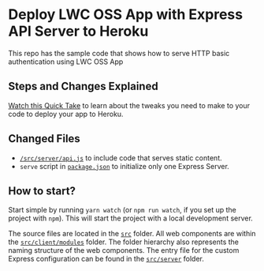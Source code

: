 # Deploy LWC OSS App with Express API Server to Heroku

This repo has the sample code that shows how to serve HTTP basic authentication using LWC OSS App 

## Steps and Changes Explained

[Watch this Quick Take](https://www.youtube.com/watch?v=WHD5VZVabNw) to learn about the tweaks you need to make to your code to deploy your app to Heroku.

## Changed Files

- [`/src/server/api.js`](./src/server/api.js) to include code that serves static content. 
- `serve` script in [`package.json`](./package.json) to initialize only one Express Server.

## How to start?

Start simple by running `yarn watch` (or `npm run watch`, if you set up the project with `npm`). This will start the project with a local development server.

The source files are located in the [`src`](./src) folder. All web components are within the [`src/client/modules`](./src/client/modules) folder. The folder hierarchy also represents the naming structure of the web components. The entry file for the custom Express configuration can be found in the [`src/server`](./src/server) folder.
